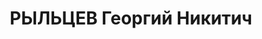 ---
title: РЫЛЬЦЕВ Георгий Никитич
description: "1906 р., с. Великий Бурлик Куп'янського р-ну Харківської обл., росіянин,\
  \ з робітників, позапартійний, освіта вища, начальник цеху Криворізького металургійного\
  \ комбінату. \n  29.11.1937 р.звинувачений у належності до а/рад. організації, розстріляний\
  \ 30.11.1937 р. \n  Реабілітований 06.06.1962 р."
---